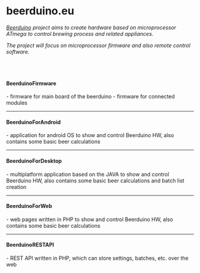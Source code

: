 <h1>beerduino.eu</h1>

*[Beerduino](http://www.beerduino.eu) project aims to create hardware based on microprocessor ATmega to control brewing process and related appliances.*

*The project will focus on microprocessor firmware and also remote control software.*

<br />
<br />

<h4>BeerduinoFirmware</h4>
- firmware for main board of the beerduino
- firmware for connected modules

___

<h4>BeerduinoForAndroid</h4>
- application for android OS to show and control Beerduino HW, also contains some basic beer calculations

___

<h4>BeerduinoForDesktop</h4>
- multiplatform application based on the JAVA to show and control Beerduino HW, also contains some basic beer calculations and batch list creation

___

<h4>BeerduinoForWeb</h4>
- web pages written in PHP to show and control Beerduino HW, also contains some basic beer calculations

___

<h4>BeerduinoRESTAPI</h4>
- REST API written in PHP, which can store settings, batches, etc. over the web
